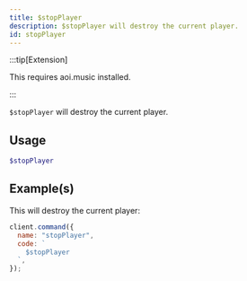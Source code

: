 ```yaml
---
title: $stopPlayer
description: $stopPlayer will destroy the current player.
id: stopPlayer
---
```


:::tip[Extension]

This requires aoi.music installed.

:::

`$stopPlayer` will destroy the current player.

## Usage

```php
$stopPlayer
```

## Example(s)

This will destroy the current player:

```javascript
client.command({
  name: "stopPlayer",
  code: `
    $stopPlayer
  `,
});
```
